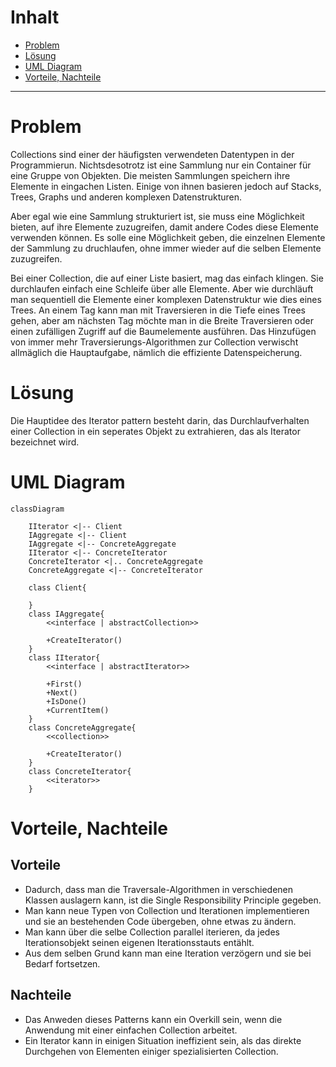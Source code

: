 # Inhalt 

- [Problem](#problem)
- [Lösung](#lösung)
- [UML Diagram](#uml-diagram)
- [Vorteile, Nachteile](#vorteile-nachteile)
  
---

# Problem
Collections sind einer der häufigsten verwendeten Datentypen in der Programmierun. 
Nichtsdesotrotz ist eine Sammlung nur ein Container für eine Gruppe von Objekten. Die meisten Sammlungen speichern 
ihre Elemente in eingachen Listen. Einige von ihnen basieren jedoch auf Stacks, Trees, Graphs und anderen komplexen Datenstrukturen.

Aber egal wie eine Sammlung strukturiert ist, sie muss eine Möglichkeit bieten, auf ihre Elemente zuzugreifen, damit andere Codes 
diese Elemente verwenden können. Es solle eine Möglichkeit geben, die einzelnen Elemente der Sammlung zu druchlaufen,
ohne immer wieder auf die selben Elemente zuzugreifen.

Bei einer Collection, die auf einer Liste basiert, mag das einfach klingen. Sie durchlaufen einfach eine Schleife über alle Elemente.
Aber wie durchläuft man sequentiell die Elemente einer komplexen Datenstruktur wie dies eines Trees. An einem Tag kann 
man mit Traversieren in die Tiefe eines Trees gehen, aber am nächsten Tag möchte man in die Breite Traversieren oder einen 
zufälligen Zugriff auf die Baumelemente ausführen.
Das Hinzufügen von immer mehr Traversierungs-Algorithmen zur Collection verwischt allmäglich die Hauptaufgabe, 
nämlich die effiziente Datenspeicherung.

# Lösung
Die Hauptidee des Iterator pattern besteht darin, das Durchlaufverhalten einer Collection in ein seperates
Objekt zu extrahieren, das als Iterator bezeichnet wird.



# UML Diagram

```mermaid
classDiagram
    
    IIterator <|-- Client
    IAggregate <|-- Client
    IAggregate <|-- ConcreteAggregate
    IIterator <|-- ConcreteIterator
    ConcreteIterator <|.. ConcreteAggregate
    ConcreteAggregate <|-- ConcreteIterator
    
    class Client{
       
    }
    class IAggregate{
        <<interface | abstractCollection>>

        +CreateIterator()
    }
    class IIterator{
        <<interface | abstractIterator>>

        +First()
        +Next()
        +IsDone()
        +CurrentItem()
    }
    class ConcreteAggregate{
        <<collection>>

        +CreateIterator()
    }
    class ConcreteIterator{
        <<iterator>>
    }
```

# Vorteile, Nachteile 

## Vorteile
- Dadurch, dass man die Traversale-Algorithmen in verschiedenen Klassen auslagern kann, ist die Single Responsibility Principle gegeben.
- Man kann neue Typen von Collection und Iterationen implementieren und sie an bestehenden Code übergeben, ohne etwas zu ändern.
- Man kann über die selbe Collection parallel iterieren, da jedes Iterationsobjekt seinen eigenen Iterationsstauts entählt.
- Aus dem selben Grund kann man eine Iteration verzögern und sie bei Bedarf fortsetzen.

## Nachteile
- Das Anweden dieses Patterns kann ein Overkill sein, wenn die Anwendung mit einer einfachen Collection arbeitet.
- Ein Iterator kann in einigen Situation ineffizient sein, als das direkte Durchgehen von Elementen einiger spezialisierten Collection.
